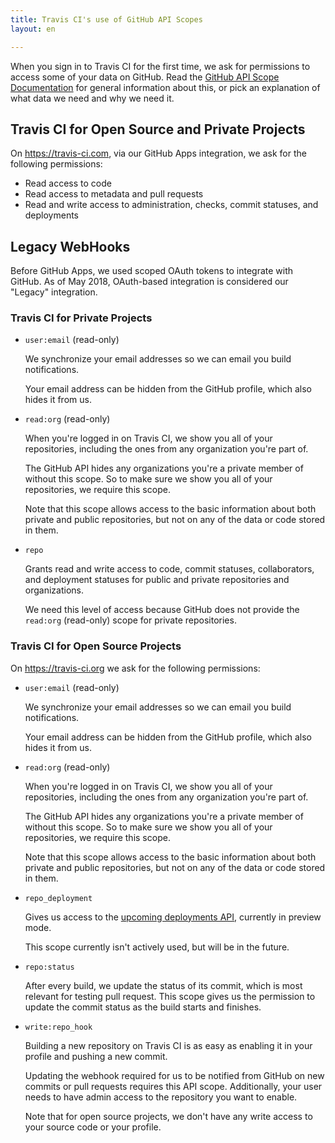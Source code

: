 ```yaml
---
title: Travis CI's use of GitHub API Scopes
layout: en

---
```


When you sign in to Travis CI for the first time, we ask for permissions to access
some of your data on GitHub. Read the [GitHub API Scope Documentation](https://developer.github.com/v3/oauth/#scopes)
 for general information about this, or pick an explanation of what data we need and why we need it.



## Travis CI for Open Source and Private Projects

On <https://travis-ci.com>, via our GitHub Apps integration, we ask for the following permissions:

- Read access to code
- Read access to metadata and pull requests
- Read and write access to administration, checks, commit statuses, and deployments

## Legacy WebHooks

Before GitHub Apps, we used scoped OAuth tokens to integrate with GitHub. As of May 2018, OAuth-based integration is considered our "Legacy" integration.

### Travis CI for Private Projects

- `user:email` (read-only)

    We synchronize your email addresses so we can email you build
    notifications.

    Your email address can be hidden from the GitHub profile, which also hides it from us.

- `read:org` (read-only)

    When you're logged in on Travis CI, we show you all of your repositories,
    including the ones from any organization you're part of.

    The GitHub API hides any organizations you're a private member of without
    this scope. So to make sure we show you all of your repositories, we require
    this scope.

    Note that this scope allows access to the basic information about both private
    and public repositories, but not on any of the data or code stored in them.

- `repo`

    Grants read and write access to code, commit statuses, collaborators, and
    deployment statuses for public and private repositories and organizations.

    We need this level of access because GitHub does not provide the `read:org` (read-only) scope for private repositories.

### Travis CI for Open Source Projects

On <https://travis-ci.org> we ask for the following permissions:

  - `user:email` (read-only)

      We synchronize your email addresses so we can email you build
        notifications.

      Your email address can be hidden from the GitHub profile, which also hides it from us.

  - `read:org` (read-only)

      When you're logged in on Travis CI, we show you all of your repositories,
      including the ones from any organization you're part of.

      The GitHub API hides any organizations you're a private member of without
      this scope. So to make sure we show you all of your repositories, we require
      this scope.

      Note that this scope allows access to the basic information about both private
      and public repositories, but not on any of the data or code stored in them.

  - `repo_deployment`

      Gives us access to the [upcoming deployments
      API](http://developer.github.com/v3/repos/deployments/), currently in preview mode.

      This scope currently isn't actively used, but will be in the future.

  - `repo:status`

      After every build, we update the status of its commit, which is most
      relevant for testing pull request. This scope gives us the permission to
      update the commit status as the build starts and finishes.

  - `write:repo_hook`

      Building a new repository on Travis CI is as easy as enabling it in your
      profile and pushing a new commit.

      Updating the webhook required for us to be notified from GitHub on new
      commits or pull requests requires this API scope. Additionally, your user
      needs to have admin access to the repository you want to enable.

    Note that for open source projects, we don't have any write access to your source
    code or your profile.
